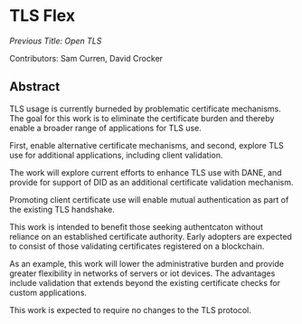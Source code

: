 
# TLS Flex

*Previous Title: Open TLS*

Contributors: Sam Curren, David Crocker

## Abstract
TLS usage  is currently burneded by problematic certificate mechanisms. The goal for this work is to eliminate the certificate burden and thereby enable a broader range of applications for TLS use.

First, enable alternative certificate mechanisms, and second, explore TLS use for additional applications, including client validation.

The work will explore current efforts to enhance TLS use with DANE, and provide for support of DID as an additional certificate validation mechanism.

Promoting client certificate use will enable mutual authentication as part of the existing TLS handshake.

This work is intended to benefit those seeking authentcaton without reliance on an established certificate authority. Early adopters are expected to consist of those validating certificates registered on a blockchain.

As an example, this work will lower the administrative burden and provide greater flexibility in networks of servers or iot devices. The advantages include validation that extends beyond the existing certificate checks for custom applications.
 
This work is expected to require no changes to the TLS protocol.

